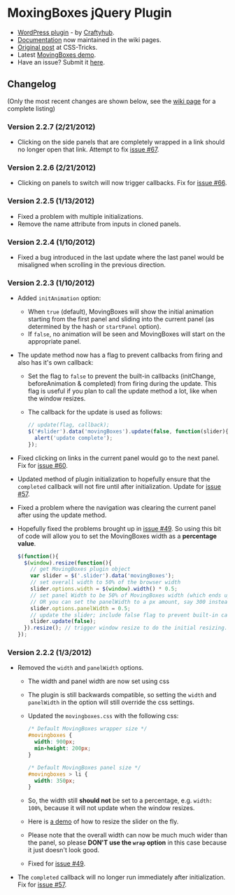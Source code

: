 # MoxingBoxes jQuery Plugin

* [WordPress plugin](http://wordpress.org/extend/plugins/movingboxes-wp/) - by [Craftyhub](https://github.com/craftyhub).
* [Documentation](https://github.com/chriscoyier/MovingBoxes/wiki) now maintained in the wiki pages.
* [Original post](http://css-tricks.com/moving-boxes/) at CSS-Tricks.
* Latest [MovingBoxes demo](http://chriscoyier.github.com/MovingBoxes).
* Have an issue? Submit it [here](https://github.com/chriscoyier/MovingBoxes/issues).

## Changelog

(Only the most recent changes are shown below, see the [wiki page](https://github.com/chriscoyier/MovingBoxes/wiki/Change-Log) for a complete listing)

### Version 2.2.7 (2/21/2012)

* Clicking on the side panels that are completely wrapped in a link should no longer open that link. Attempt to fix [issue #67](https://github.com/chriscoyier/MovingBoxes/issues/67).

### Version 2.2.6 (2/21/2012)

* Clicking on panels to switch will now trigger callbacks. Fix for [issue #66](https://github.com/chriscoyier/MovingBoxes/issues/66).

### Version 2.2.5 (1/13/2012)

* Fixed a problem with multiple initializations.
* Remove the name attribute from inputs in cloned panels.

### Version 2.2.4 (1/10/2012)

* Fixed a bug introduced in the last update where the last panel would be misaligned when scrolling in the previous direction.

### Version 2.2.3 (1/10/2012)

* Added `initAnimation` option:
  * When `true` (default), MovingBoxes will show the initial animation starting from the first panel and sliding into the current panel (as determined by the hash or `startPanel` option).
  * If `false`, no animation will be seen and MovingBoxes will start on the appropriate panel.
* The update method now has a flag to prevent callbacks from firing and also has it's own callback:
  * Set the flag to `false` to prevent the built-in callbacks (initChange, beforeAnimation & completed) from firing during the update. This flag is useful if you plan to call the update method a lot, like when the window resizes.
  * The callback for the update is used as follows:

    ```javascript
    // update(flag, callback);
    $('#slider').data('movingBoxes').update(false, function(slider){
      alert('update complete');
    });
    ```

* Fixed clicking on links in the current panel would go to the next panel. Fix for [issue #60](https://github.com/chriscoyier/MovingBoxes/issues/60).
* Updated method of plugin initialization to hopefully ensure that the `completed` callback will not fire until after initialization. Update for [issue #57](https://github.com/chriscoyier/MovingBoxes/issues/57).
* Fixed a problem where the navigation was clearing the current panel after using the update method.
* Hopefully fixed the problems brought up in [issue #49](https://github.com/chriscoyier/MovingBoxes/issues/49). So using this bit of code will allow you to set the MovingBoxes width as a **percentage value**.

    ```javascript
    $(function(){
      $(window).resize(function(){
        // get MovingBoxes plugin object
        var slider = $('.slider').data('movingBoxes');
        // set overall width to 50% of the browser width
        slider.options.width = $(window).width() * 0.5;
        // set panel Width to be 50% of MovingBoxes width (which ends up being 25% of browser width; 50% x 50%)
        // OR you can set the panelWidth to a px amount, say 300 instead of a fraction: "slider.options.panelWidth = 300"
        slider.options.panelWidth = 0.5;
        // update the slider; include false flag to prevent built-in callbacks from firing (optional)
        slider.update(false);
      }).resize(); // trigger window resize to do the initial resizing.
    });
    ```

### Version 2.2.2 (1/3/2012)

* Removed the `width` and `panelWidth` options.
  * The width and panel width are now set using css
  * The plugin is still backwards compatible, so setting the `width` and `panelWidth` in the option will still override the css settings.
  * Updated the `movingboxes.css` with the following css:

    ```css
    /* Default MovingBoxes wrapper size */
    #movingboxes {
      width: 900px;
      min-height: 200px;
    }

    /* Default MovingBoxes panel size */
    #movingboxes > li {
      width: 350px;
    }
    ```

  * So, the width still **should not** be set to a percentage, e.g. `width: 100%`, because it will not update when the window resizes.
  * Here is [a demo](http://jsfiddle.net/Mottie/jMXx3/1/) of how to resize the slider on the fly.
  * Please note that the overall width can now be much much wider than the panel, so please **DON'T use the `wrap` option** in this case because it just doesn't look good.
  * Fixed for [issue #49](https://github.com/chriscoyier/MovingBoxes/issues/49).
* The `completed` callback will no longer run immediately after initialization. Fix for [issue #57](https://github.com/chriscoyier/MovingBoxes/issues/57).
